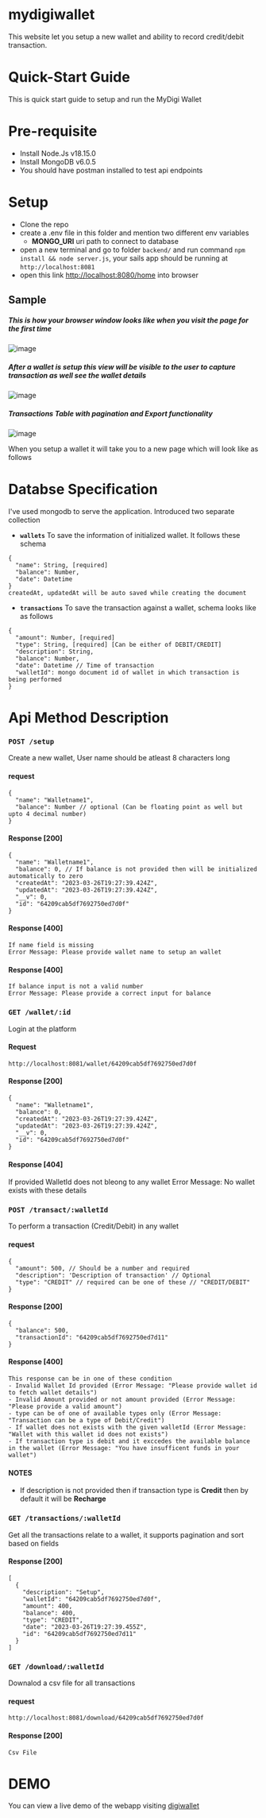 # mydigiwallet
This website let you setup a new wallet and ability to record credit/debit transaction.

# Quick-Start Guide
This is quick start guide to setup and run the MyDigi Wallet

# Pre-requisite
- Install Node.Js v18.15.0
- Install MongoDB v6.0.5
- You should have postman installed to test api endpoints

# Setup
- Clone the repo
- create a .env file in this folder and mention two different env variables
  - **MONGO_URI** uri path to connect to database
- open a new terminal and go to folder `backend/` and run command `npm install && node server.js`, your sails app should be running at `http://localhost:8081`
- open this link [http://localhost:8080/home](http://localhost:8080) into browser 

## Sample

##### This is how your browser window looks like when you visit the page for the first time

![image](https://user-images.githubusercontent.com/128895452/228024025-45a9240f-8420-4106-b8f1-9f491aaeb26a.png)

##### After a wallet is setup this view will be visible to the user to capture transaction as well see the wallet details

![image](https://user-images.githubusercontent.com/128895452/228023845-9a4da5be-3d5b-4bb7-972c-a0548b34e72a.png)

##### Transactions Table with pagination and Export functionality

![image](https://user-images.githubusercontent.com/128895452/228023535-33d6a7be-a37f-411e-9294-3fd2d541bf77.png)


When you setup a wallet it will take you to a new page which will look like as follows

# Databse Specification

I've used mongodb to serve the application. Introduced two separate collection
- **`wallets`** To save the information of initialized wallet. It follows these schema
```
{
  "name": String, [required]
  "balance": Number,
  "date": Datetime
}
createdAt, updatedAt will be auto saved while creating the document
```
-  **`transactions`** To save the transaction against a wallet, schema looks like as follows
```
{
  "amount": Number, [required]
  "type": String, [required] [Can be either of DEBIT/CREDIT]
  "description": String,
  "balance": Number,
  "date": Datetime // Time of transaction
  "walletId": mongo document id of wallet in which transaction is being performed
}
```

# Api Method Description

### `POST /setup`
Create a new wallet, User name should be atleast 8 characters long

#### request
```
{
  "name": "Walletname1",
  "balance": Number // optional (Can be floating point as well but upto 4 decimal number)
}
```

#### Response [200]
```
{
  "name": "Walletname1",
  "balance": 0, // If balance is not provided then will be initialized automatically to zero
  "createdAt": "2023-03-26T19:27:39.424Z",
  "updatedAt": "2023-03-26T19:27:39.424Z",
  "__v": 0,
  "id": "64209cab5df7692750ed7d0f"
}
```

#### Response [400]
```
If name field is missing
Error Message: Please provide wallet name to setup an wallet
```


#### Response [400]
```
If balance input is not a valid number
Error Message: Please provide a correct input for balance
```


### `GET /wallet/:id`

Login at the platform

#### Request
```
http://localhost:8081/wallet/64209cab5df7692750ed7d0f
```

#### Response [200]
```
{
  "name": "Walletname1",
  "balance": 0,
  "createdAt": "2023-03-26T19:27:39.424Z",
  "updatedAt": "2023-03-26T19:27:39.424Z",
  "__v": 0,
  "id": "64209cab5df7692750ed7d0f"
}
```

#### Response [404]
If provided WalletId does not bleong to any wallet
Error Message: No wallet exists with these details

### `POST /transact/:walletId`

To perform a transaction (Credit/Debit) in any wallet

#### request
```
{
  "amount": 500, // Should be a number and required
  "description": 'Description of transaction' // Optional
  "type": "CREDIT" // required can be one of these // "CREDIT/DEBIT"
}
```

#### Response [200]
```
{
  "balance": 500,
  "transactionId": "64209cab5df7692750ed7d11"
}
```

#### Response [400]
```
This response can be in one of these condition
- Invalid Wallet Id provided (Error Message: "Please provide wallet id to fetch wallet details")
- Invalid Amount provided or not amount provided (Error Message: "Please provide a valid amount")
- type can be of one of available types only (Error Message: "Transaction can be a type of Debit/Credit")
- If wallet does not exists with the given walletId (Error Message: "Wallet with this wallet id does not exists")
- If transaction type is debit and it exccedes the available balance in the wallet (Error Message: "You have insufficent funds in your wallet")
```

#### NOTES
- If description is not provided then if transaction type is **Credit** then by default it will be **Recharge**


### `GET /transactions/:walletId`

Get all the transactions relate to a wallet, it supports pagination and sort based on fields

#### Response [200]
```
[
  {
    "description": "Setup",
    "walletId": "64209cab5df7692750ed7d0f",
    "amount": 400,
    "balance": 400,
    "type": "CREDIT",
    "date": "2023-03-26T19:27:39.455Z",
    "id": "64209cab5df7692750ed7d11"
  }
]
```

### `GET /download/:walletId`

Downalod a csv file for all transactions

#### request
```
http://localhost:8081/download/64209cab5df7692750ed7d0f
```

#### Response [200]
```
Csv File
```

# DEMO
You can view a live demo of the webapp visiting [digiwallet](https://digiwallet.onrender.com/)
